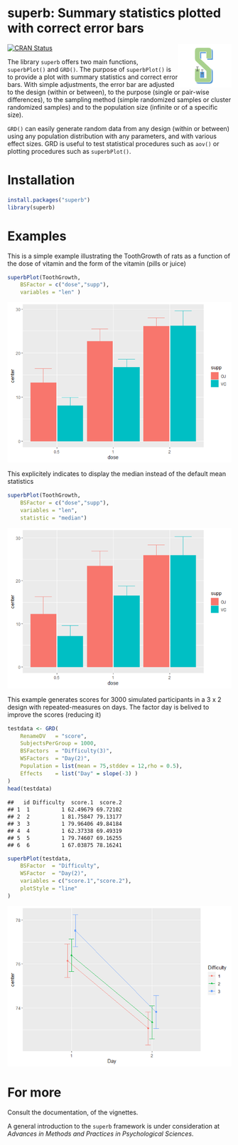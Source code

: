 
# superb: Summary statistics plotted with correct error bars

<img src="logo.png" align="right" alt="" width="120" />

<!-- badges: start -->

[![CRAN
Status](https://www.r-pkg.org/badges/version/superb)](https://cran.r-project.org/package=superb)
<!-- badges: end -->

The library `superb` offers two main functions, `superbPlot()` and
`GRD()`. The purpose of `superbPlot()` is to provide a plot with summary
statistics and correct error bars. With simple adjustments, the error
bar are adjusted to the design (within or between), to the purpose
(single or pair-wise differences), to the sampling method (simple
randomized samples or cluster randomized samples) and to the population
size (infinite or of a specific size).

`GRD()` can easily generate random data from any design (within or
between) using any population distribution with any parameters, and with
various effect sizes. GRD is useful to test statistical procedures such
as `aov()` or plotting procedures such as `superbPlot()`.

# Installation

``` r
install.packages("superb")
library(superb)
```

# Examples

This is a simple example illustrating the ToothGrowth of rats as a
function of the dose of vitamin and the form of the vitamin (pills or
juice)

``` r
superbPlot(ToothGrowth, 
    BSFactor = c("dose","supp"), 
    variables = "len" )
```

![](README_files/figure-gfm/unnamed-chunk-3-1.png)<!-- -->

This explicitely indicates to display the median instead of the default
mean statistics

``` r
superbPlot(ToothGrowth, 
    BSFactor = c("dose","supp"), 
    variables = "len",
    statistic = "median")
```

![](README_files/figure-gfm/unnamed-chunk-4-1.png)<!-- -->

This example generates scores for 3000 simulated participants in a 3 x 2
design with repeated-measures on days. The factor day is belived to
improve the scores (reducing it)

``` r
testdata <- GRD(
    RenameDV   = "score", 
    SubjectsPerGroup = 1000, 
    BSFactors  = "Difficulty(3)", 
    WSFactors  = "Day(2)",
    Population = list(mean = 75,stddev = 12,rho = 0.5),
    Effects    = list("Day" = slope(-3) )
)
head(testdata)
```

    ##   id Difficulty  score.1  score.2
    ## 1  1          1 62.49679 69.72102
    ## 2  2          1 81.75847 79.13177
    ## 3  3          1 79.96406 49.84184
    ## 4  4          1 62.37338 69.49319
    ## 5  5          1 79.74607 69.16255
    ## 6  6          1 67.03875 78.16241

``` r
superbPlot(testdata, 
    BSFactor  = "Difficulty", 
    WSFactor  = "Day(2)",
    variables = c("score.1","score.2"),
    plotStyle = "line"
)
```

![](README_files/figure-gfm/unnamed-chunk-5-1.png)<!-- -->

# For more

Consult the documentation, of the vignettes.

A general introduction to the `superb` framework is under consideration
at *Advances in Methods and Practices in Psychological Sciences*.
